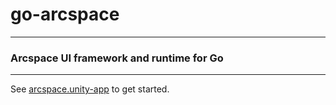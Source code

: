 # go-arcspace
---
### Arcspace UI framework and runtime for Go

---

See [arcspace.unity-app](https://github.com/arcspace/arcspace.unity-app) to get started.
